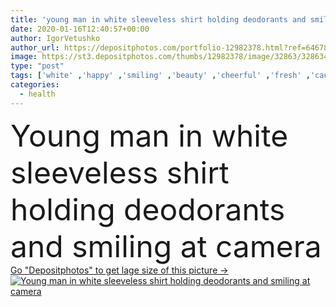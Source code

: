 ```yaml
---
title: 'young man in white sleeveless shirt holding deodorants and smiling at camera'
date: 2020-01-16T12:40:57+00:00
author: IgorVetushko
author_url: https://depositphotos.com/portfolio-12982378.html?ref=64678756
image: https://st3.depositphotos.com/thumbs/12982378/image/32863/328634088/api_thumb_450.jpg?forcejpeg=true
type: "post"
tags: ['white' ,'happy' ,'smiling' ,'beauty' ,'cheerful' ,'fresh' ,'caucasian' ,'smile' ,'health' ,'wellbeing' ,'spray' ,'man' ,'european' ,'freshness' ,'emotion' ,'wall' ,'home' ,'emotional' ,'skincare' ,'cosmetics' ,'hygiene' ,'purity' ,'joyful' ,'indoors' ,'roller' ,'problem' ,'handsome' ,'positive' ,'pleased' ,'wellness' ,'smell' ,'Fragrance' ,'flavor' ,'rack' ,'odor' ,'sweating' ,'sweat' ,'bodycare' ,'pampering' ,'containers' ,'deodorants' ,'looking at camera' ,'copy space' ,'one person' ,'body care' ,'young adult' ,'skin care' ,'sleeveless shirt' ,'antiperspirants' ]
categories: 
  - health
---
```

<div aling="center">
            <font size="60"> Young man in white sleeveless shirt holding deodorants and smiling at camera</font>   
</div>
<div>
    <a href='https://st3.depositphotos.com/thumbs/12982378/image/32863/328634088/api_thumb_450.jpg?forcejpeg=true?ref=64678756' target=_blank > Go "Depositphotos" to get lage size of this picture ->
        <img href='https://st3.depositphotos.com/thumbs/12982378/image/32863/328634088/api_thumb_450.jpg?forcejpeg=true?ref=64678756' src='https://st3.depositphotos.com/12982378/32863/i/950/depositphotos_328634088-stock-photo-young-man-white-sleeveless-shirt.jpg?forcejpeg=true' alt='Young man in white sleeveless shirt holding deodorants and smiling at camera' >
    </a>
</div>
